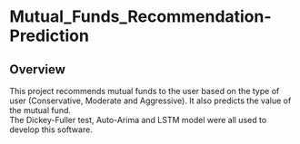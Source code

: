 # Mutual_Funds_Recommendation-Prediction
## Overview
This project recommends mutual funds to the user based on the type of user (Conservative, Moderate and Aggressive). It also predicts the value of the mutual fund.\
The Dickey-Fuller test, Auto-Arima and LSTM model were all used to develop this software.
